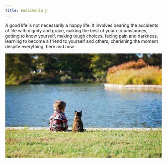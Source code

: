 ```yaml
---
title: Eudaimonia 🌱
---
```


A good life is not necessarily a happy life. It involves bearing the accidents of life with dignity and grace, making the best of your circumstances, getting to know yourself, making tough choices, facing pain and darkness, learning to become a friend to yourself and others, cherishing the moment despite everything, here and now

![](/assets/static/img/boy-and-cat.jpeg)







